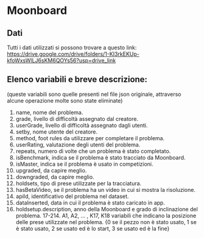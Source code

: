 # Moonboard

## Dati
Tutti i dati utilizzati si possono trovare a questo link:
https://drive.google.com/drive/folders/1-KI3rkEKUp-kfoWxsWlLJ6sKM6QOYs56?usp=drive_link

## Elenco variabili e breve descrizione: 
(queste variabili sono quelle presenti nel file json originale, attraverso alcune operazione molte sono state eliminate)

1. name, nome del problema.
2. grade, livello di difficoltà assegnato dal creatore.
3. userGrade, livello di difficoltà assegnato dagli utenti.
4. setby, nome utente del creatore.
5. method, foot rules da utilizzare per completare il problema.
6. userRating, valutazione degli utenti del problema.
7. repeats, numero di volte che un problema è stato completato.
8. isBenchmark, indica se il problema è stato tracciato da Moonboard.
9. isMaster, indica se il problema è usato in competizioni.
10. upgraded, da capire meglio.
11. downgraded, da capire meglio.
12. holdsets, tipo di prese utilizzate per la tracciatura.
13. hasBetaVideo, se il problema ha un video in cui si mostra la risoluzione.
14. apiId, identificativo del problema nel dataset.
15. dataInserted, data in cui il problema è stato caricato in app.
16. holdsetup.description, anno della Moonboard e grado di inclinazione del problema.
17-214. A1, A2, … , K17, K18 variabili che indicano la posizione delle prese utilizzate nel problema. {0 se il pezzo non è stato usato, 1 se è stato usato, 2 se usato ed è lo start, 3 se usato ed è la fine}
